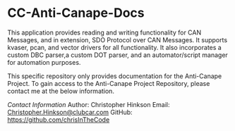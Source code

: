 # CC-Anti-Canape-Docs

This application provides reading and writing functionality for CAN Messages, and in extension, SDO Protocol over CAN Messages. It supports kvaser, pcan, and vector drivers for all functionality. It also incorporates a custom DBC parser,a custom DOT parser, and an automator/script manager for automation purposes.

This specific repository only provides documentation for the Anti-Canape Project. To gain access to the Anti-Canape Project Repository, please contact me at the below information.

_Contact Information_
Author: Christopher Hinkson 
Email: Christopher.Hinkson@clubcar.com 
GitHub: https://github.com/chrisInTheCode
